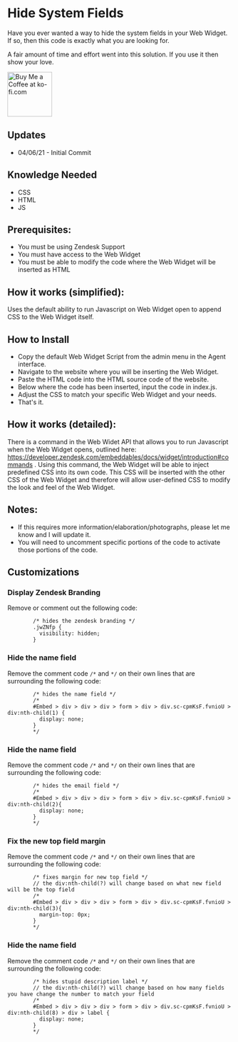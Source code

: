 Hide System Fields
==============================

Have you ever wanted a way to hide the system fields in your Web Widget. If so, then this code is exactly what you are looking for.

A fair amount of time and effort went into this solution.  If you use it then show your love.

<a href='https://ko-fi.com/Y8Y346MT1' target='_blank'><img height='100' style='border:0px;height:100px;' src='https://cdn.ko-fi.com/cdn/kofi2.png?v=2' border='0' alt='Buy Me a Coffee at ko-fi.com' /></a>

Updates
-------
* 04/06/21 - Initial Commit



Knowledge Needed
-----------
* CSS
* HTML
* JS

Prerequisites:
-----------

* You must be using Zendesk Support
* You must have access to the Web Widget
* You must be able to modify the code where the Web Widget will be inserted as HTML

How it works (simplified):
--------------

Uses the default ability to run Javascript on Web Widget open to append CSS to the Web Widget itself.

How to Install
--------------

* Copy the default Web Widget Script from the admin menu in the Agent interface.
* Navigate to the website where you will be inserting the Web Widget.
* Paste the HTML code into the HTML source code of the website.
* Below where the code has been inserted, input the code in index.js.
* Adjust the CSS to match your specific Web Widget and your needs.
* That's it.

How it works (detailed):
--------------

There is a command in the Web Widet API that allows you to run Javascript when the Web Widget opens, outlined here: https://developer.zendesk.com/embeddables/docs/widget/introduction#commands . Using this command, the Web Widget will be able to inject predefined CSS into its own code. This CSS will be inserted with the other CSS of the Web Widget and therefore will allow user-defined CSS to modify the look and feel of the Web Widget.

Notes:
--------------

* If this requires more information/elaboration/photographs, please let me know and I will update it.
* You will need to uncomment specific portions of the code to activate those portions of the code. 

Customizations
--------------
### Display Zendesk Branding
Remove or comment out the following code:
```
        /* hides the zendesk branding */
        .jwZNfp {
          visibility: hidden;
        }
```

### Hide the name field
Remove the comment code `/*` and `*/` on their own lines that are surrounding the following code:
```
        /* hides the name field */
        /* 
        #Embed > div > div > div > form > div > div.sc-cpmKsF.fvnioU > div:nth-child(1) {
          display: none;
        }
        */
```

### Hide the name field
Remove the comment code `/*` and `*/` on their own lines that are surrounding the following code:
```
        /* hides the email field */
        /* 
        #Embed > div > div > div > form > div > div.sc-cpmKsF.fvnioU > div:nth-child(2){
          display: none;
        }
        */
```

### Fix the new top field margin
Remove the comment code `/*` and `*/` on their own lines that are surrounding the following code:
```
        /* fixes margin for new top field */
        // the div:nth-child(?) will change based on what new field will be the top field
        /* 
        #Embed > div > div > div > form > div > div.sc-cpmKsF.fvnioU > div:nth-child(3){
          margin-top: 0px;
        }
        */
```

### Hide the name field
Remove the comment code `/*` and `*/` on their own lines that are surrounding the following code:
```
        /* hides stupid description label */
        // the div:nth-child(?) will change based on how many fields you have change the number to match your field
        /* 
        #Embed > div > div > div > form > div > div.sc-cpmKsF.fvnioU > div:nth-child(8) > div > label {
          display: none;
        }
        */
```
